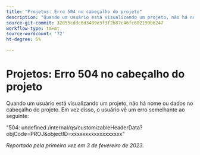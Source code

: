```yaml
---
title: "Projetos: Erro 504 no cabeçalho do projeto"
description: "Quando um usuário está visualizando um projeto, não há nome ou dados no cabeçalho do projeto. Em vez disso, o usuário vê um erro."
source-git-commit: 32d55cddc6d3489e3f3f2b87c46fc682199b6247
workflow-type: tm+mt
source-wordcount: '72'
ht-degree: 5%

---
```



# Projetos: Erro 504 no cabeçalho do projeto

Quando um usuário está visualizando um projeto, não há nome ou dados no cabeçalho do projeto. Em vez disso, o usuário vê um erro semelhante ao seguinte:

&quot;504: undefined /internal/qs/customizableHeaderData?objCode=PROJ&amp;objectID=xxxxxxxxxxxxxxxxxx&quot;

_Reportado pela primeira vez em 3 de fevereiro de 2023._

